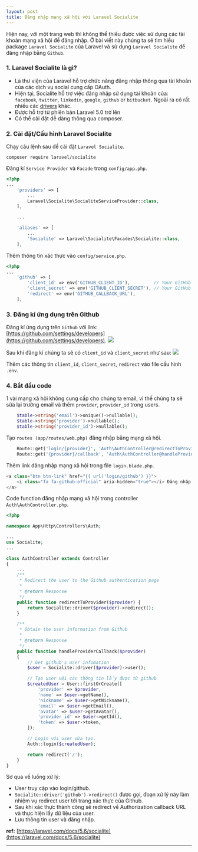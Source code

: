 ```yaml
---
layout: post
title: Đăng nhập mạng xã hội với Laravel Socialite
---
```


Hiện nay, với một trang web thì không thể thiếu được việc sử dụng các tài khoản mạng xã hội để đăng nhập. Ở bài viết này chúng ta sẽ tìm hiểu package `Laravel Socialite` của Laravel và sử dụng `Laravel Socialite` để đăng nhập bằng `Github`.

### 1. Laravel Socialite là gì?
* Là thư viện của Laravel hỗ trợ chức năng đăng nhập thông qua tài khoản của các dịch vụ social cung cấp OAuth.
* Hiện tại, Socialite hỗ trợ việc đăng nhập sử dụng tài khoản của: `facebook`, `twitter`, `linkedin`, `google`, `github` or `bitbucket`. Ngoài ra có rất nhiều các [drivers](https://socialiteproviders.github.io/contribute.html) khác.
* Được hỗ trợ từ phiên bản Laravel 5.0 trở lên
* Có thể cài đặt dễ dàng thông qua composer.

### 2. Cài đặt/Cấu hình Laravel Socialite
Chạy câu lệnh sau để cài đặt `Laravel Socialite`.
```
composer require laravel/socialite
```

Đăng kí `Service Provider` và `Facade` trong `config/app.php`.
```php
<?php
...
	'providers' => [
	    ...
	    Laravel\Socialite\SocialiteServiceProvider::class,
	],

	...

	'aliases' => [
     	...
    	'Socialite' => Laravel\Socialite\Facades\Socialite::class,
    ],
```

Thêm thông tin xác thực vào `config/service.php`.
```php
<?php
...
    'github' => [
        'client_id' => env('GITHUB_CLIENT_ID'),         // Your GitHub Client ID
        'client_secret' => env('GITHUB_CLIENT_SECRET'), // Your GitHub Client Secret
        'redirect' => env('GITHUB_CALLBACK_URL'),
    ],
```

### 3. Đăng kí ứng dụng trên Github
Đăng kí ứng dụng trên `Github` với link: [https://github.com/settings/developers](https://github.com/settings/developers).
![](https://images.viblo.asia/8c4894f0-dfde-4db8-97bd-084b9bbb8f69.png)

Sau khi đăng kí chúng ta sẽ có  `client_id` và `client_secret` như sau:
![](https://images.viblo.asia/1278dcdd-4238-46ff-9f79-330929dd5baa.png)

Thêm các thông tin `client_id`, `client_secret`, `redirect` vào file cấu hình `.env`.

### 4. Bắt đầu code
1 vài mạng xã hội không cung cấp cho chúng ta email, vì thế chúng ta sẽ sửa lại trường email và thêm `provider`, `provider_id` trong users.

```php
    $table->string('email')->unique()->nullable();
    $table->string('provider')->nullable();
    $table->string('provider_id')->nullable();
```

Tạo `routes (app/routes/web.php)` đăng nhập bằng mạng xã hội.
```php
    Route::get('login/{provider}', 'Auth\AuthController@redirectToProvider');
    Route::get('{provider}/callback', 'Auth\AuthController@handleProviderCallback');
```

Thêm link đăng nhập mạng xã hội trong file `login.blade.php`.
```php
<a class="btn btn-link" href="{{ url('login/github') }}">
    <i class="fa fa-github-official" aria-hidden="true"></i> Đăng nhập bằng Github
</a>
```

Code function đăng nhập mạng xã hội trong controller `Auth\AuthController.php`.

```php
<?php

namespace App\Http\Controllers\Auth;

...
use Socialite;
...

class AuthController extends Controller
{
    ...
    /**
     * Redirect the user to the Github authentication page
     *
     * @return Response
     */
    public function redirectToProvider($provider) {
        return Socialite::driver($provider)->redirect();
    }

    /**
     * Obtain the user information from Github
     *
     * @return Response
     */
    public function handleProviderCallback($provider)
    {
        // Get github's user infomation
        $user = Socialite::driver($provider)->user();

        // Tạo user với các thông tin lấy được từ github
        $createdUser = User::firstOrCreate([
            'provider' => $provider,
            'name' => $user->getName(),
            'nickname' => $user->getNickname(),
            'email' => $user->getEmail(),
            'avatar' => $user->getAvatar(),
            'provider_id' => $user->getId(),
            'token' => $user->token,
        ]);

        // Login với user vừa tạo.
        Auth::login($createdUser);

        return redirect('/');
    }
}
```

Sơ qua về luồng xử lý:
* User truy cập vào login/github.
* `Socialite::driver('github')->redirect()` được gọi, đoạn xử lý này làm nhiệm vụ redirect user tới trang xác thực của Github.
* Sau khi xác thực thành công sẽ redirect về Authorization callback URL và thực hiện lấy dữ liệu của user.
* Lưu thông tin user và đăng nhập.


**ref:**
[https://laravel.com/docs/5.6/socialite](https://laravel.com/docs/5.6/socialite)

----

